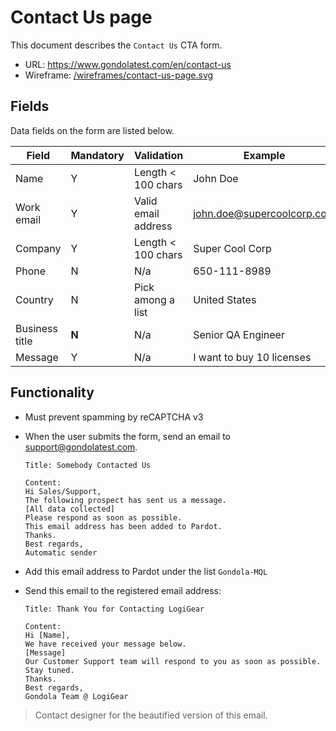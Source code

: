 # Contact Us page
This document describes the `Contact Us` CTA form.
* URL: https://www.gondolatest.com/en/contact-us
* Wireframe: [/wireframes/contact-us-page.svg](../wireframes/contact-us-page.svg)

## Fields
Data fields on the form are listed below.

Field | Mandatory | Validation | Example
------|-----------|------------|--------
Name | Y | Length < 100 chars | John Doe
Work email | Y | Valid email address | john.doe@supercoolcorp.com
Company | Y | Length < 100 chars | Super Cool Corp
Phone | N | N/a | 650-111-8989
Country | N | Pick among a list | United States
Business title | **N** | N/a | Senior QA Engineer
Message | Y | N/a | I want to buy 10 licenses

## Functionality
* Must prevent spamming by reCAPTCHA v3
* When the user submits the form, send an email to support@gondolatest.com.

  ```
  Title: Somebody Contacted Us
  
  Content:
  Hi Sales/Support, 
  The following prospect has sent us a message.
  [All data collected]
  Please respond as soon as possible. 
  This email address has been added to Pardot.
  Thanks.
  Best regards,
  Automatic sender
  ```

* Add this email address to Pardot under the list `Gondola-MQL`
* Send this email to the registered email address: 
  
  ```
  Title: Thank You for Contacting LogiGear
  
  Content:
  Hi [Name], 
  We have received your message below.
  [Message]  
  Our Customer Support team will respond to you as soon as possible. Stay tuned.
  Thanks.
  Best regards,
  Gondola Team @ LogiGear
  ```

> Contact designer for the beautified version of this email.